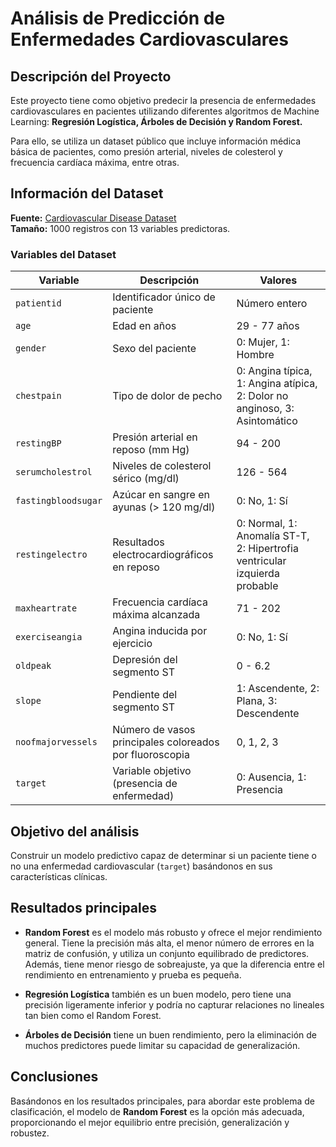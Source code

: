 # Análisis de Predicción de Enfermedades Cardiovasculares

## Descripción del Proyecto

Este proyecto tiene como objetivo predecir la presencia de enfermedades cardiovasculares en pacientes utilizando diferentes algoritmos de Machine Learning: **Regresión Logística, Árboles de Decisión y Random Forest.**

Para ello, se utiliza un dataset público que incluye información médica básica de pacientes, como presión arterial, niveles de colesterol y frecuencia cardíaca máxima, entre otras. 


## Información del Dataset

**Fuente:** [Cardiovascular Disease Dataset](https://www.kaggle.com/datasets)  
**Tamaño:** 1000 registros con 13 variables predictoras.

### Variables del Dataset

| **Variable**         | **Descripción**                                                | **Valores**                                                                                   |
|-----------------------|---------------------------------------------------------------|-----------------------------------------------------------------------------------------------|
| `patientid`          | Identificador único de paciente                                | Número entero                                                                                 |
| `age`                | Edad en años                                                  | 29 - 77 años                                                                                 |
| `gender`             | Sexo del paciente                                             | 0: Mujer, 1: Hombre                                                                           |
| `chestpain`          | Tipo de dolor de pecho                                        | 0: Angina típica, 1: Angina atípica, 2: Dolor no anginoso, 3: Asintomático                    |
| `restingBP`          | Presión arterial en reposo (mm Hg)                            | 94 - 200                                                                                      |
| `serumcholestrol`    | Niveles de colesterol sérico (mg/dl)                          | 126 - 564                                                                                    |
| `fastingbloodsugar`  | Azúcar en sangre en ayunas (> 120 mg/dl)                      | 0: No, 1: Sí                                                                                 |
| `restingelectro`     | Resultados electrocardiográficos en reposo                    | 0: Normal, 1: Anomalía ST-T, 2: Hipertrofia ventricular izquierda probable                   |
| `maxheartrate`       | Frecuencia cardíaca máxima alcanzada                          | 71 - 202                                                                                     |
| `exerciseangia`      | Angina inducida por ejercicio                                 | 0: No, 1: Sí                                                                                 |
| `oldpeak`            | Depresión del segmento ST                                    | 0 - 6.2                                                                                      |
| `slope`              | Pendiente del segmento ST                                     | 1: Ascendente, 2: Plana, 3: Descendente                                                      |
| `noofmajorvessels`   | Número de vasos principales coloreados por fluoroscopia       | 0, 1, 2, 3                                                                                   |
| `target`             | Variable objetivo (presencia de enfermedad)                  | 0: Ausencia, 1: Presencia                                                                     |


## Objetivo del análisis

Construir un modelo predictivo capaz de determinar si un paciente tiene o no una enfermedad cardiovascular (`target`) basándonos en sus características clínicas.


## Resultados principales

- **Random Forest** es el modelo más robusto y ofrece el mejor rendimiento general. Tiene la precisión más alta, el menor número de errores en la matriz de confusión, y utiliza un conjunto equilibrado de predictores. Además, tiene menor riesgo de sobreajuste, ya que la diferencia entre el rendimiento en entrenamiento y prueba es pequeña.

- **Regresión Logística** también es un buen modelo, pero tiene una precisión ligeramente inferior y podría no capturar relaciones no lineales tan bien como el Random Forest.

- **Árboles de Decisión** tiene un buen rendimiento, pero la eliminación de muchos predictores puede limitar su capacidad de generalización.


## Conclusiones

Basándonos en los resultados principales, para abordar este problema de clasificación, el modelo de **Random Forest** es la opción más adecuada, proporcionando el mejor equilibrio entre precisión, generalización y robustez. 

